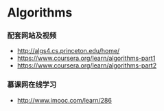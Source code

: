 # Algorithms
### 配套网站及视频
 * http://algs4.cs.princeton.edu/home/</br>
 * https://www.coursera.org/learn/algorithms-part1</br>
 * https://www.coursera.org/learn/algorithms-part2</br>
### 慕课网在线学习
 * http://www.imooc.com/learn/286